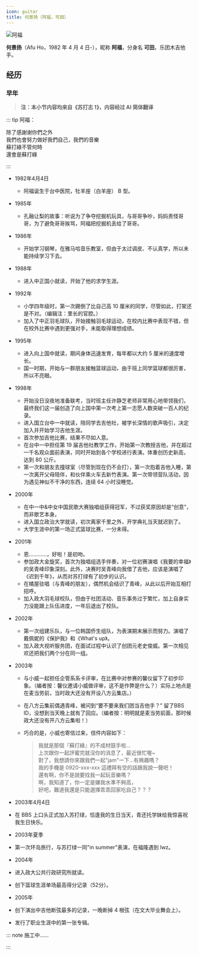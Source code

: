 ```yaml
---
icon: guitar
title: 何景扬（阿福，可田）
---
```


![阿福](https://cdn.jsdelivr.net/gh/kaluojushi/sodaguide@picbed/members/sodagreen/afu.jpg)

**何景扬**（Afu Ho，1982 年 4 月 4 日-），昵称 **阿福**，分身名 **可田**，乐团木吉他手。

## 经历

### 早年

> **注：本小节内容均来自《苏打志 1》，内容经过 AI 简体翻译**

::: tip 阿福：

除了感謝谢你們之外 <br/>
我們也會努力做好我們自己，我們的音樂 <br/>
蘇打綠不管何時 <br/>
還會是蘇打綠 <br/>

:::

- 1982年4月4日
  - 阿福诞生于台中医院，牡羊座（白羊座） B 型。 

- 1985年 
  - 孔融让梨的故事：听说为了争夺挖掘机玩具，与哥哥争吵，妈妈责怪哥哥，为了避免哥哥挨骂，阿福把挖掘机丢给了哥哥。

- 1986年
  - 开始学习钢琴，在雅马哈音乐教室，但由于太过调皮、不认真学，所以未能持续学习下去。

- 1988年
  - 进入中正国小就读，开始了他的求学生涯。

- 1992年
  - 小学四年级时，第一次踢倒了比自己高 10 厘米的同学，尽管如此，打架还是不对。（编辑注：里长的官腔。）
  - 加入了中正羽毛球队，开始接触羽毛球运动，在校内比赛中表现不错，但在校外比赛中遇到更强对手，未能取得理想成绩。

- 1995年
  - 进入向上国中就读，期间身体迅速发育，每年都以大约 5 厘米的速度增长。
  - 国一时期，开始与一群朋友接触篮球运动，由于班上同学篮球都很厉害，所以不亮眼。

- 1998年 
  - 开始没日没夜地准备联考，当时班主任许静芝老师非常用心地带领我们，最终我们这一届创造了向上国中第一次考上第一志愿人数突破一百人的纪录。 
  - 进入国立台中一中就读，陪同学去吉他社，被学长深情的歌声吸引，决定加入并开始学习吉他生涯。 
  - 首次参加吉他比赛，结果不尽如人意。 
  - 在台中一中担任第 19 届吉他社教学工作，开始第一次教授吉他，并在超过一千名观众面前表演，同时开始到各个学校进行表演。体重创历史新高，达到 80 公斤。 
  - 第一次和朋友去撞球室（尽管到现在仍不会打），第一次抱着吉他入睡，第一次离开父母陪伴，和伙伴乘火车去新竹表演。第一次带领营队活动，因为遇见神似不干净的东西，连续 64 小时没睡觉。

- 2000年 
  - 在中一中&中女中国民歌大赛独唱组获得冠军，不过获奖原因却是“创意”，而非歌艺本身。 
  - 进入国立政治大学就读，初次离家千里之外，开学典礼当天就迟到了。 
  - 大学生涯中的第一场正式篮球比赛，一分未得。

- 2001年 
  - 恩…………，好啦！是初吻。 
  - 参加政大金旋奖，首次为独唱组选手伴奏，对一位初赛演唱《我要的幸福》的吴青峰印象深刻。此外，决赛时吴青峰向我借了吉他，应该是演唱了《迟到千年》，从而对苏打绿有了初步的认识。 
  - 在橘屋驻唱（与青峰的朋友），偶然机会结识了青峰，从此以后开始互相打招呼。 
  - 加入政大羽毛球校队，但由于社团活动、音乐事务过于繁忙，加上自身实力没能跟上队伍进度，一年后退出了校队。

- 2002年 
  - 第一次组建乐队，与一位韩国侨生组队，为表演期末展示而努力。演唱了戴佩妮的《保护我》和《What's up》。 
  - 加入政大视听服务团，在面试过程中认识了创团元老史俊威。第一次相见欢还把我们两个分在同一组。

- 2003年
  - 与小威一起担任企管系系卡评审，在比赛中对参赛的馨仪留下了初步印象。（编者按：馨仪邀请小威做评审，这不是作弊是什么？）实际上地点是在麦当劳前，当时政大还没有开设八方云集店。）
  - 在八方云集前偶遇青峰，被问到“要不要来我们团当吉他手？” 留了BBS ID，没想到当天晚上就有了回应。（编者按：明明就是麦当劳前面，那时候政大还没有开八方云集啦！）
  - 巧合的是，小威也寄信过来，信件内容如下：

    > 我就是那個『蘇打綠』的不成材鼓手啦…<br/>
上次跟你一起評蜜完就沒你的消息了，最近很忙喔~<br/>
對了，我想請你來跟我們一起"jam"一下…有興趣嗎？<br/>
我的手機是 0920-xxx-xxx 這禮拜有空的話跟我說一聲吧！<br/>
還有啊，你不是說要找我一起玩音樂嗎？<br/>
啊，我知道了，你一定是嫌我水準不夠高，<br/>
好吧，難道我還是只能選擇乖乖回家吃自己？？？

- 2003年4月4日
- 在 BBS 上口头正式加入苏打绿，恰逢我的生日当天，青还托学妹给我惊喜祝我生日快乐。

- 2003年夏季
- 第一次环岛旅行，与苏打绿一同"in summer"表演，在福隆遇到 lwz。

- 2004年
- 进入政大公共行政研究所就读。
- 创下篮球生涯单场最高得分记录（52分）。

- 2005年
- 创下演出中吉他断弦最多的记录，一晚断掉 4 根弦（在文大毕业舞会上）。
- 发行了职业生涯中的第一张专辑。

::: note 施工中……

:::